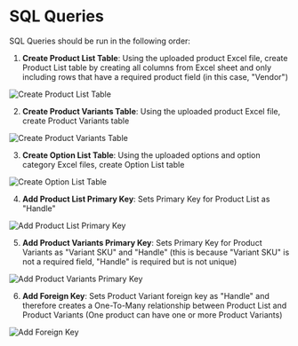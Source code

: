 # SQL Queries

SQL Queries should be run in the following order:

1. **Create Product List Table**: Using the uploaded product Excel file, create Product List table by creating all columns from Excel sheet and only including rows that have a required product field (in this case, "Vendor")

![Create Product List Table](https://github.com/user-attachments/assets/1b746a7b-6521-47ba-b45f-301940a1ca14)

2. **Create Product Variants Table**: Using the uploaded product Excel file, create Product Variants table

![Create Product Variants Table](https://github.com/user-attachments/assets/27212bdc-faa9-4eef-b68e-17f2b1a8b0cd)

3. **Create Option List Table**: Using the uploaded options and option category Excel files, create Option List table

![Create Option List Table](https://github.com/user-attachments/assets/a9f964df-d471-428b-ac3c-6ca554546be7)

4. **Add Product List Primary Key**: Sets Primary Key for Product List as "Handle"
   
![Add Product List Primary Key](https://github.com/user-attachments/assets/5208471a-1661-4113-8541-bb99d6e8cfd3)


5. **Add Product Variants Primary Key**: Sets Primary Key for Product Variants as "Variant SKU" and "Handle" (this is because "Variant SKU" is not a required field, "Handle" is required but is not unique)
   
![Add Product Variants Primary Key](https://github.com/user-attachments/assets/a9af955d-7595-403d-a818-62d65124fd39)

6. **Add Foreign Key**: Sets Product Variant foreign key as "Handle" and therefore creates a One-To-Many relationship between Product List and Product Variants (One product can have one or more Product Variants)

![Add Foreign Key](https://github.com/user-attachments/assets/c142ad96-2d2a-4c6d-b77e-16790d8ee52e)
